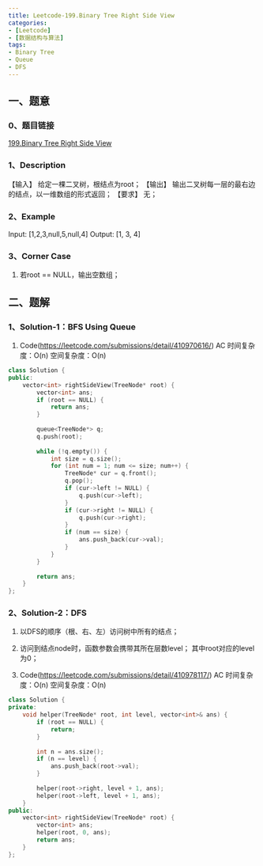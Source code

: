 ```yaml
---
title: Leetcode-199.Binary Tree Right Side View
categories: 
- [Leetcode]
- [数据结构与算法]
tags: 
- Binary Tree
- Queue
- DFS
---
```


## 一、题意

### 0、题目链接
[199.Binary Tree Right Side View](https://leetcode.com/problems/binary-tree-right-side-view/)

### 1、Description
【输入】
给定一棵二叉树，根结点为root；
【输出】
输出二叉树每一层的最右边的结点，以一维数组的形式返回；
【要求】
无；

### 2、Example
Input: [1,2,3,null,5,null,4]
Output: [1, 3, 4]

<!-- more -->

### 3、Corner Case
1. 若root == NULL，输出空数组；

## 二、题解

### 1、Solution-1：BFS Using Queue
1. Code(https://leetcode.com/submissions/detail/410970616/)
AC
时间复杂度：O(n)
空间复杂度：O(n)
```C++
class Solution {
public:
    vector<int> rightSideView(TreeNode* root) {
        vector<int> ans;
        if (root == NULL) {
            return ans;
        }
        
        queue<TreeNode*> q;
        q.push(root);
        
        while (!q.empty()) {
            int size = q.size();
            for (int num = 1; num <= size; num++) {
                TreeNode* cur = q.front();
                q.pop();
                if (cur->left != NULL) {
                    q.push(cur->left);
                }
                if (cur->right != NULL) {
                    q.push(cur->right);
                }
                if (num == size) {
                    ans.push_back(cur->val);
                }
            }
        }
        
        return ans;
    }
};
```

### 2、Solution-2：DFS
1. 以DFS的顺序（根、右、左）访问树中所有的结点；

2. 访问到结点node时，函数参数会携带其所在层数level；
其中root对应的level为0；

3. Code(https://leetcode.com/submissions/detail/410978117/)
AC
时间复杂度：O(n)
空间复杂度：O(n)
```C++
class Solution {
private:
    void helper(TreeNode* root, int level, vector<int>& ans) {
        if (root == NULL) {
            return;
        }
        
        int n = ans.size();
        if (n == level) {
            ans.push_back(root->val);
        }
        
        helper(root->right, level + 1, ans);
        helper(root->left, level + 1, ans);
    }
public:
    vector<int> rightSideView(TreeNode* root) {
        vector<int> ans;
        helper(root, 0, ans);
        return ans;
    }
};
```